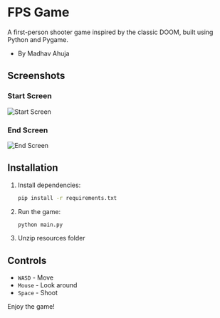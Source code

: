 # FPS Game

A first-person shooter game inspired by the classic DOOM, built using Python and Pygame.
- By Madhav Ahuja

## Screenshots

### Start Screen
![Start Screen](resources/start_screen.png)

### End Screen
![End Screen](resources/end_screen.png)

## Installation

1. Install dependencies:
   ```sh
   pip install -r requirements.txt
   ```

2. Run the game:
   ```sh
   python main.py
   ```
3. Unzip resources folder

## Controls

- `WASD` - Move
- `Mouse` - Look around
- `Space` - Shoot

Enjoy the game!
